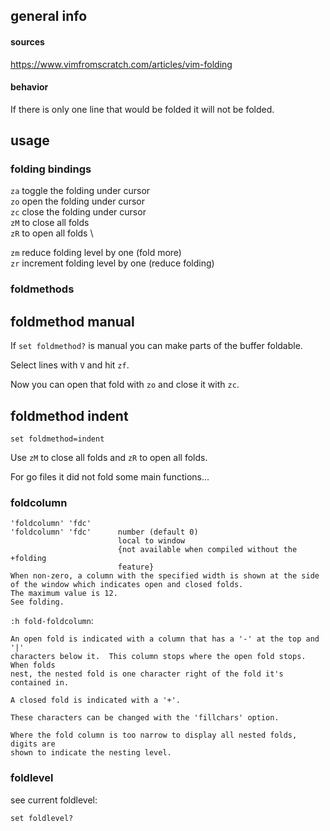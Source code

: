 ## general info

#### sources

https://www.vimfromscratch.com/articles/vim-folding

#### behavior

If there is only one line that would be folded it will not be folded.

## usage

### folding bindings

`za` toggle the folding under cursor \
`zo` open the folding under cursor \
`zc` close the folding under cursor \
`zM` to close all folds \
`zR` to open all folds \

`zm` reduce folding level by one (fold more) \
`zr` increment folding level by one (reduce folding)

### foldmethods

## foldmethod manual

If `set foldmethod?` is manual you can make parts of the buffer foldable.

Select lines with `V` and hit `zf`.

Now you can open that fold with `zo` and close it with `zc`.

## foldmethod indent

```
set foldmethod=indent
```

Use `zM` to close all folds and `zR` to open all folds.

For go files it did not fold some main functions...

### foldcolumn

```
'foldcolumn' 'fdc'
'foldcolumn' 'fdc'      number (default 0)
                        local to window
                        {not available when compiled without the +folding
                        feature}
When non-zero, a column with the specified width is shown at the side
of the window which indicates open and closed folds.
The maximum value is 12.
See folding.
```

`:h fold-foldcolumn`:
```
An open fold is indicated with a column that has a '-' at the top and '|'
characters below it.  This column stops where the open fold stops.  When folds
nest, the nested fold is one character right of the fold it's contained in.

A closed fold is indicated with a '+'.

These characters can be changed with the 'fillchars' option.

Where the fold column is too narrow to display all nested folds, digits are
shown to indicate the nesting level.
```

### foldlevel

see current foldlevel:
```
set foldlevel?
```
